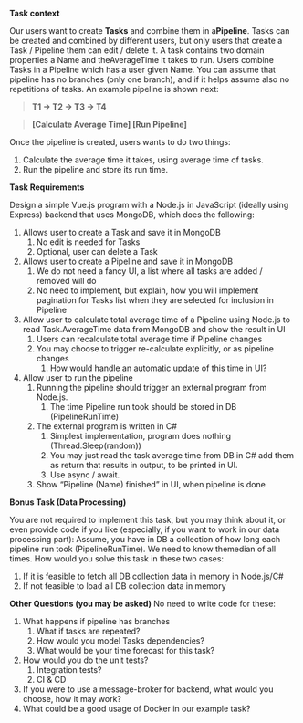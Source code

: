 __Task context__ 
 
Our users want to create __​Tasks__ ​and combine them in a __​Pipeline​__. Tasks can be created and combined by different users, but only users that create a Task / Pipeline them can edit / delete it. 
 A task contains two domain properties a ​Name ​and the ​AverageTime ​it takes to run. 
 Users combine Tasks in a Pipeline which has a user given Name. You can assume that pipeline has no branches (only one branch), and if it helps assume also no repetitions of tasks. An example pipeline is shown next:  
 
>__T1 -> T2 -> T3 -> T4__ 
 
>__[Calculate Average Time] [Run Pipeline]__ 
 
Once the pipeline is created, users wants to do two things: 
 
1. Calculate the average time it takes, using average time of tasks. 
2. Run the pipeline and store its run time. 

__Task Requirements__ 
 
Design a simple Vue.js program with a Node.js in JavaScript (ideally using Express) backend that uses MongoDB, which does the following:   
1. Allows user to create a Task and save it in MongoDB 
    1. No edit is needed for Tasks 
    2. Optional, user can delete a Task 
2. Allows user to create a Pipeline and save it in MongoDB
    1. We do not need a fancy UI, a list where all tasks are added / removed will do 
    2. No need to implement, but explain, how you will implement pagination for Tasks list when they are selected for inclusion in Pipeline
3. Allow user to calculate total average time of a Pipeline using Node.js to read Task.AverageTime data from MongoDB and show the result in UI 
    1. Users can recalculate total average time if Pipeline changes 
    2. You may choose to trigger re-calculate explicitly, or as pipeline changes 
        1. How would handle an automatic update of this time in UI? 
4. Allow user to run the pipeline 
    1. Running the pipeline should trigger an external program from Node.js. 
        1. The time Pipeline run took should be stored in DB (PipelineRunTime) 
    2. The external program is written in C# 
        1. Simplest implementation, program does nothing (Thread.Sleep(random)) 
        2. You may just read the task average time from DB in C# add them as return that results in output, to be printed in UI. 
        3. Use async / await. 
    3. Show “Pipeline (Name) finished” in UI, when pipeline is done

__Bonus Task (Data Processing)__ 
 
You are not required to implement this task, but you may think about it, or even provide code if you like (especially, if you want to work in our data processing part): 
 Assume, you have in DB a collection of how long each pipeline run took (​PipelineRunTime​). 
 We need to know the ​median​ of all times. 
 How would you solve this task in these two cases: 
 
1. If it is feasible to fetch all DB collection data in memory in Node.js/C# 
2. If not feasible to load all DB collection data in memory 
  
 __Other Questions (you may be asked)__
 No need to write code for these:
 1. What happens if pipeline has branches
    1. What if tasks are repeated?
    2. How would you model Tasks dependencies?
    3. What would be your time forecast for this task?
 3. How would you do the unit tests?
    1. Integration tests?
    2. CI & CD
 4. If you were to use a message-broker for backend, what would you choose, how it may
 work?
 5. What could be a good usage of Docker in our example task?
